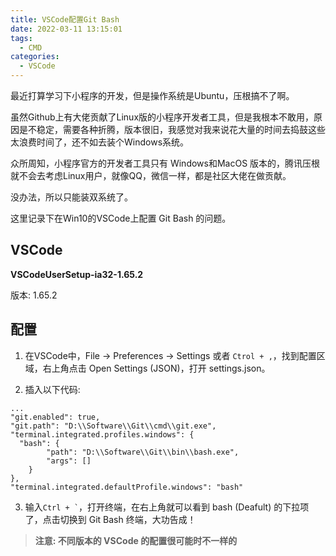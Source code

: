 ```yaml
---
title: VSCode配置Git Bash
date: 2022-03-11 13:15:01
tags:
  - CMD
categories:
  - VSCode
---
```


最近打算学习下小程序的开发，但是操作系统是Ubuntu，压根搞不了啊。

虽然Github上有大佬贡献了Linux版的小程序开发者工具，但是我根本不敢用，原因是不稳定，需要各种折腾，版本很旧，我感觉对我来说花大量的时间去捣鼓这些太浪费时间了，还不如去装个Windows系统。

众所周知，小程序官方的开发者工具只有 Windows和MacOS 版本的，腾讯压根就不会去考虑Linux用户，就像QQ，微信一样，都是社区大佬在做贡献。

没办法，所以只能装双系统了。

这里记录下在Win10的VSCode上配置 Git Bash 的问题。

## VSCode

**VSCodeUserSetup-ia32-1.65.2**

版本: 1.65.2

## 配置

1. 在VSCode中，File -> Preferences -> Settings 或者 <code>Ctrol + ,</code>，找到配置区域，右上角点击 Open Settings (JSON)，打开 settings.json。

2. 插入以下代码:
```
...
"git.enabled": true,
"git.path": "D:\\Software\\Git\\cmd\\git.exe",
"terminal.integrated.profiles.windows": {
  "bash": {
        "path": "D:\\Software\\Git\\bin\\bash.exe",
        "args": []
    }
},
"terminal.integrated.defaultProfile.windows": "bash"
```

3. 输入<code>Ctrl + `</code>，打开终端，在右上角就可以看到 bash (Deafult) 的下拉项了，点击切换到 Git Bash 终端，大功告成！


> **注意: 不同版本的 VSCode 的配置很可能时不一样的**